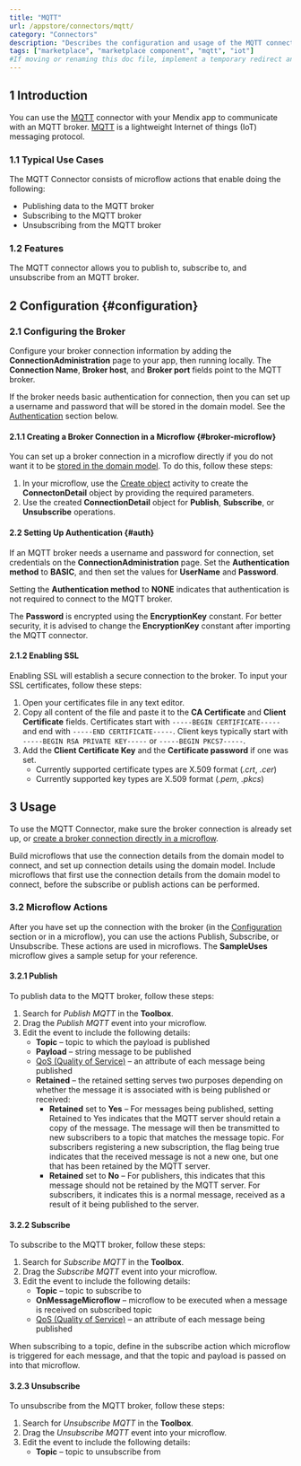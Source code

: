 ```yaml
---
title: "MQTT"
url: /appstore/connectors/mqtt/
category: "Connectors"
description: "Describes the configuration and usage of the MQTT connector, which is available in the Mendix Marketplace."
tags: ["marketplace", "marketplace component", "mqtt", "iot"]
#If moving or renaming this doc file, implement a temporary redirect and let the respective team know they should update the URL in the product. See Mapping to Products for more details. 
---
```


## 1 Introduction

You can use the [MQTT](https://marketplace.mendix.com/link/component/119508) connector with your Mendix app to communicate with an MQTT broker. [MQTT](https://mqtt.org/) is a lightweight Internet of things (IoT) messaging protocol. 

### 1.1 Typical Use Cases

The MQTT Connector consists of microflow actions that enable doing the following:

* Publishing data to the MQTT broker
* Subscribing to the MQTT broker 
* Unsubscribing from the MQTT broker

### 1.2 Features

The MQTT connector allows you to publish to, subscribe to, and unsubscribe from an MQTT broker.

## 2 Configuration {#configuration}

### 2.1 Configuring the Broker

Configure your broker connection information by adding the **ConnectionAdministration** page to your app, then running locally. The **Connection Name**, **Broker host**, and **Broker port** fields point to the MQTT broker. 

If the broker needs basic authentication for connection, then you can set up a username and password that will be stored in the domain model. See the [Authentication](#auth) section below.

#### 2.1.1 Creating a Broker Connection in a Microflow {#broker-microflow}

You can set up a broker connection in a microflow directly if you do not want it to be [stored in the domain model](#configuration). To do this, follow these steps:

1. In your microflow, use the [Create object](/refguide/create-object/) activity to create the **ConnectonDetail** object by providing the required parameters.
2. Use the created **ConnectionDetail** object for **Publish**, **Subscribe**, or **Unsubscribe** operations.

#### 2.2 Setting Up Authentication {#auth}

If an MQTT broker needs a username and password for connection, set credentials on the **ConnectionAdministration** page. Set the **Authentication method** to **BASIC**, and then set the values for **UserName** and **Password**.

Setting the **Authentication method** to **NONE** indicates that authentication is not required to connect to the MQTT broker. 

The **Password** is encrypted using the **EncryptionKey** constant. For better security, it is advised to change the **EncryptionKey** constant after importing the MQTT connector.

#### 2.1.2 Enabling SSL

Enabling SSL will establish a secure connection to the broker. To input your SSL certificates, follow these steps:

1. Open your certificates file in any text editor. 
2. Copy all content of the file and paste it to the **CA Certificate** and **Client Certificate** fields. Certificates start with `-----BEGIN CERTIFICATE-----` and end with `-----END CERTIFICATE-----`. Client keys typically start with `-----BEGIN RSA PRIVATE KEY-----` or `-----BEGIN PKCS7-----`.
3. Add the **Client Certificate Key** and the **Certificate password** if one was set.
    * Currently supported certificate types are X.509 format (*.crt*, *.cer*)
    * Currently supported key types are X.509 format (*.pem*, *.pkcs*)

## 3 Usage

To use the MQTT Connector, make sure the broker connection is already set up, or [create a broker connection directly in a microflow](#broker-microflow). 

Build microflows that use the connection details from the domain model to connect, and set up connection details using the domain model. Include microflows that first use the connection details from the domain model to connect, before the subscribe or publish actions can be performed.

### 3.2 Microflow Actions

After you have set up the connection with the broker (in the [Configuration](#configuration) section or in a microflow), you can use the actions Publish, Subscribe, or Unsubscribe. These actions are used in microflows. The **SampleUses** microflow gives a sample setup for your reference.

#### 3.2.1 Publish

To publish data to the MQTT broker, follow these steps:

1. Search for *Publish MQTT* in the **Toolbox**.
2. Drag the *Publish MQTT* event into your microflow.
3. Edit the event to include the following details:
    * **Topic** – topic to which the payload is published
    * **Payload** – string message to be published
    * [QoS (Quality of Service)](https://www.eclipse.org/paho/files/mqttdoc/MQTTClient/html/qos.html) – an attribute of each message being published
    * **Retained** – the retained setting serves two purposes depending on whether the message it is associated with is being published or received:
        * **Retained** set to **Yes** – For messages being published, setting Retained to Yes indicates that the MQTT server should retain a copy of the message. The message will then be transmitted to new subscribers to a topic that matches the message topic. For subscribers registering a new subscription, the flag being true indicates that the received message is not a new one, but one that has been retained by the MQTT server.
        * **Retained** set to **No** – For publishers, this indicates that this message should not be retained by the MQTT server. For subscribers, it indicates this is a normal message, received as a result of it being published to the server.

#### 3.2.2 Subscribe

To subscribe to the MQTT broker, follow these steps:

1. Search for *Subscribe MQTT* in the **Toolbox**.
2. Drag the *Subscribe MQTT* event into your microflow.
3. Edit the event to include the following details:
    * **Topic** – topic to subscribe to
    * **OnMessageMicroflow** – microflow to be executed when a message is received on subscribed topic
    * [QoS (Quality of Service)](https://www.eclipse.org/paho/files/mqttdoc/MQTTClient/html/qos.html) – an attribute of each message being published

When subscribing to a topic, define in the subscribe action which microflow is triggered for each message, and that the topic and payload is passed on into that microflow.

#### 3.2.3 Unsubscribe

To unsubscribe from the MQTT broker, follow these steps:

1. Search for *Unsubscribe MQTT* in the **Toolbox**.
2. Drag the *Unsubscribe MQTT* event into your microflow.
3. Edit the event to include the following details:
    * **Topic** – topic to unsubscribe from
